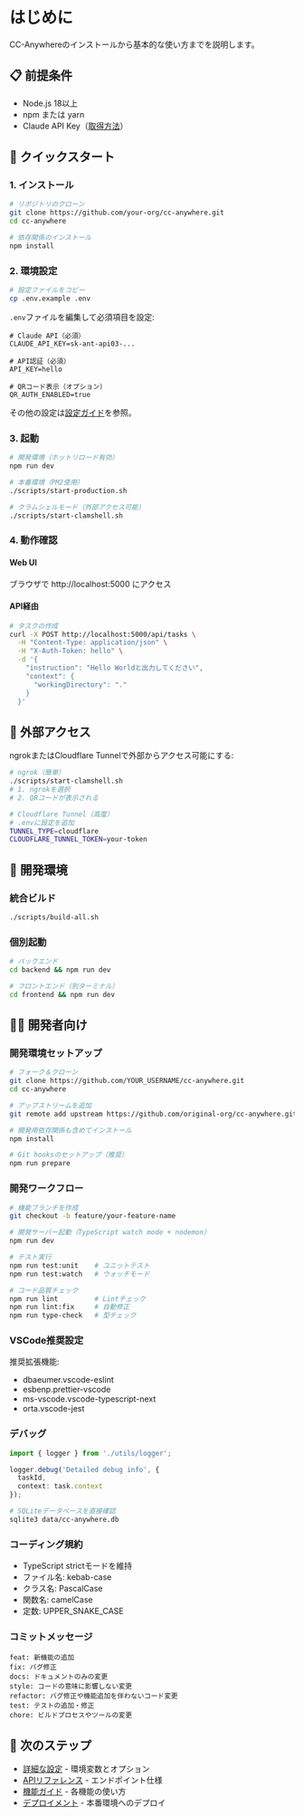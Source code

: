 # はじめに

CC-Anywhereのインストールから基本的な使い方までを説明します。

## 📋 前提条件

- Node.js 18以上
- npm または yarn
- Claude API Key（[取得方法](https://console.anthropic.com/)）

## 🚀 クイックスタート

### 1. インストール

```bash
# リポジトリのクローン
git clone https://github.com/your-org/cc-anywhere.git
cd cc-anywhere

# 依存関係のインストール
npm install
```

### 2. 環境設定

```bash
# 設定ファイルをコピー
cp .env.example .env
```

`.env`ファイルを編集して必須項目を設定:

```env
# Claude API（必須）
CLAUDE_API_KEY=sk-ant-api03-...

# API認証（必須）
API_KEY=hello

# QRコード表示（オプション）
QR_AUTH_ENABLED=true
```

その他の設定は[設定ガイド](./configuration.md)を参照。

### 3. 起動

```bash
# 開発環境（ホットリロード有効）
npm run dev

# 本番環境（PM2使用）
./scripts/start-production.sh

# クラムシェルモード（外部アクセス可能）
./scripts/start-clamshell.sh
```

### 4. 動作確認

#### Web UI
ブラウザで http://localhost:5000 にアクセス

#### API経由
```bash
# タスクの作成
curl -X POST http://localhost:5000/api/tasks \
  -H "Content-Type: application/json" \
  -H "X-Auth-Token: hello" \
  -d '{
    "instruction": "Hello Worldと出力してください",
    "context": {
      "workingDirectory": "."
    }
  }'
```

## 📱 外部アクセス

ngrokまたはCloudflare Tunnelで外部からアクセス可能にする:

```bash
# ngrok（簡単）
./scripts/start-clamshell.sh
# 1. ngrokを選択
# 2. QRコードが表示される

# Cloudflare Tunnel（高度）
# .envに設定を追加
TUNNEL_TYPE=cloudflare
CLOUDFLARE_TUNNEL_TOKEN=your-token
```

## 🔧 開発環境

### 統合ビルド
```bash
./scripts/build-all.sh
```

### 個別起動
```bash
# バックエンド
cd backend && npm run dev

# フロントエンド（別ターミナル）
cd frontend && npm run dev
```

## 👨‍💻 開発者向け

### 開発環境セットアップ

```bash
# フォーク＆クローン
git clone https://github.com/YOUR_USERNAME/cc-anywhere.git
cd cc-anywhere

# アップストリームを追加
git remote add upstream https://github.com/original-org/cc-anywhere.git

# 開発用依存関係も含めてインストール
npm install

# Git hooksのセットアップ（推奨）
npm run prepare
```

### 開発ワークフロー

```bash
# 機能ブランチを作成
git checkout -b feature/your-feature-name

# 開発サーバー起動（TypeScript watch mode + nodemon）
npm run dev

# テスト実行
npm run test:unit    # ユニットテスト
npm run test:watch   # ウォッチモード

# コード品質チェック
npm run lint         # Lintチェック
npm run lint:fix     # 自動修正
npm run type-check   # 型チェック
```

### VSCode推奨設定

推奨拡張機能:
- dbaeumer.vscode-eslint
- esbenp.prettier-vscode
- ms-vscode.vscode-typescript-next
- orta.vscode-jest

### デバッグ

```typescript
import { logger } from './utils/logger';

logger.debug('Detailed debug info', { 
  taskId, 
  context: task.context 
});
```

```bash
# SQLiteデータベースを直接確認
sqlite3 data/cc-anywhere.db
```

### コーディング規約

- TypeScript strictモードを維持
- ファイル名: kebab-case
- クラス名: PascalCase
- 関数名: camelCase
- 定数: UPPER_SNAKE_CASE

### コミットメッセージ

```
feat: 新機能の追加
fix: バグ修正
docs: ドキュメントのみの変更
style: コードの意味に影響しない変更
refactor: バグ修正や機能追加を伴わないコード変更
test: テストの追加・修正
chore: ビルドプロセスやツールの変更
```

## 📖 次のステップ

- [詳細な設定](./configuration.md) - 環境変数とオプション
- [APIリファレンス](../api/) - エンドポイント仕様
- [機能ガイド](../features/) - 各機能の使い方
- [デプロイメント](../deployment/) - 本番環境へのデプロイ